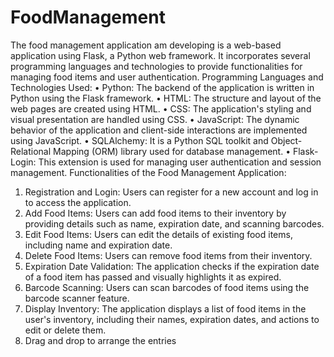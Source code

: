 # FoodManagement
The food management application am developing is a web-based application using Flask, a Python web framework. It incorporates several programming languages and technologies to provide functionalities for managing food items and user authentication.
Programming Languages and Technologies Used:
•	Python: The backend of the application is written in Python using the Flask framework.
•	HTML: The structure and layout of the web pages are created using HTML.
•	CSS: The application's styling and visual presentation are handled using CSS.
•	JavaScript: The dynamic behavior of the application and client-side interactions are implemented using JavaScript.
•	SQLAlchemy: It is a Python SQL toolkit and Object-Relational Mapping (ORM) library used for database management.
•	Flask-Login: This extension is used for managing user authentication and session management.
Functionalities of the Food Management Application:
1.	Registration and Login: Users can register for a new account and log in to access the application.
2.	Add Food Items: Users can add food items to their inventory by providing details such as name, expiration date, and scanning barcodes.
3.	Edit Food Items: Users can edit the details of existing food items, including name and expiration date.
4.	Delete Food Items: Users can remove food items from their inventory.
5.	Expiration Date Validation: The application checks if the expiration date of a food item has passed and visually highlights it as expired.
6.	Barcode Scanning: Users can scan barcodes of food items using the barcode scanner feature.
7.	Display Inventory: The application displays a list of food items in the user's inventory, including their names, expiration dates, and actions to edit or delete them.
8.	Drag and drop to arrange the entries
